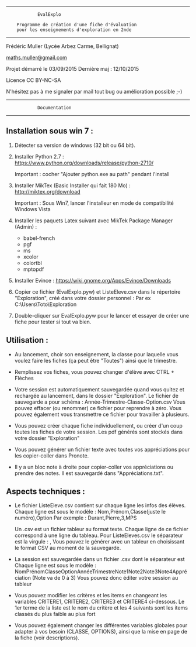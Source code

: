  ----------------------------------------------------------------------
				EvalExplo

 		Programme de création d'une fiche d'évaluation 
 		pour les enseignements d'exploration en 2nde

-----------------------------------------------------------------------

 Frédéric Muller (Lycée Arbez Carme, Bellignat)

 maths.muller@gmail.com

 Projet démarré le 03/09/2015
 Dernière maj : 12/10/2015

 Licence CC BY-NC-SA

 N'hésitez pas à me signaler par mail tout bug ou amélioration possible ;-)

-----------------------------------------------------------------------
				Documentation
-----------------------------------------------------------------------

 Installation sous win 7 :
 -------------------------
 1) Détecter sa version de windows (32 bit ou 64 bit).

 2) Installer Python 2.7 :
		https://www.python.org/downloads/release/python-2710/

	Important : cocher "Ajouter python.exe au path" pendant l'install

 3) Installer MikTex (Basic Installer qui fait 180 Mo) :
		http://miktex.org/download

	Important : Sous Win7, lancer l'installeur en mode de compatibilité Windows Vista

 4) Installer les paquets Latex suivant avec MikTek Package Manager (Admin) :
	- babel-french
	- pgf
	- ms
	- xcolor
	- colortbl
	- mptopdf

 5) Installer Evince :
		https://wiki.gnome.org/Apps/Evince/Downloads

 6) Copier ce fichier (EvalExplo.pyw) et ListeEleve.csv dans le 
	répertoire "Exploration", créé dans votre dossier personnel :
		Par ex C:\\Users\Toto\Exploration

 7) Double-cliquer sur EvalExplo.pyw pour le lancer et essayer de créer
	une fiche pour tester si tout va bien.

 Utilisation :
 -------------
 - Au lancement, choir son enseignement, la classe pour laquelle vous
 	voulez faire les fiches (ça peut être "Toutes") ainsi que le trimestre.

 - Remplissez vos fiches, vous pouvez changer d'élève avec CTRL + Flèches

 - Votre session est automatiquement sauvegardée quand vous quitez
	et rechargée au lancement, dans le dossier "Exploration".
	Le fichier de sauvegarde a pour schéma :
			Année-Trimestre-Classe-Option.csv
	Vous pouvez effacer (ou renommer) ce fichier pour reprendre à zéro.
	Vous pouvez également vous transmettre ce fichier pour travailler à plusieurs.

 - Vous pouvez créer chaque fiche individuellement, ou créer d'un coup 
	toutes les fiches de votre session. Les pdf générés sont stockés
	dans votre dossier "Exploration"

 - Vous pouvez générer un fichier texte avec toutes vos appréciations
	pour les copier-coller dans Pronote.

 - Il y a un bloc note à droite pour copier-coller vos appréciations ou
	prendre des notes. Il est sauvegardé dans "Appréciations.txt".

 Aspects techniques :
 --------------------
 - Le fichier ListeEleve.csv contient sur chaque ligne les infos des 
	élèves. Chaque ligne est sous le modèle :
		Nom,Prénom,Classe(juste le numéro),Option
	Par exemple :
		Durant,Pierre,3,MPS

	Un .csv est un fichier tableur au format texte. Chaque ligne de ce
	fichier correspond à une ligne du tableau. 
	Pour ListeEleves.csv le séparateur est la virgule : ,
	Vous pouvez le générer avec un tableur en choisissant le format CSV
	au moment de la sauvegarde.

 - La session est sauvegardée dans un fichier .csv dont le séparateur est 
	Chaque ligne est sous le modèle :
		NomPrénomClasseOptionAnnéeTrimestreNote1Note2Note3Note4Appréciation
	(Note va de 0 à 3)
	Vous pouvez donc éditer votre session au tableur

 - Vous pouvez modifier les critères et les items en changeant les variables 
	CRITERE1, CRITERE2, CRITERE3 et CRITERE4 ci-dessous.
	Le 1er terme de la liste est le nom du critère et les 4 suivants 
	sont les items classés du plus faible au plus fort

 - Vous pouvez également changer les différentes variables globales 
	pour adapter à vos besoin (CLASSE, OPTIONS), ainsi que la mise en
	page de la fiche (voir descriptions).
